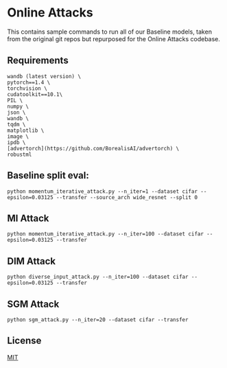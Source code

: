 # Online Attacks

This contains sample commands to run all of our Baseline models, taken from the
original git repos but repurposed for the Online Attacks codebase.

## Requirements
```
wandb (latest version) \
pytorch==1.4 \
torchvision \
cudatoolkit==10.1\
PIL \
numpy \
json \
wandb \
tqdm \
matplotlib \
image \
ipdb \
[advertorch](https://github.com/BorealisAI/advertorch) \
robustml
```

## Baseline split eval:
```
python momentum_iterative_attack.py --n_iter=1 --dataset cifar --epsilon=0.03125 --transfer --source_arch wide_resnet --split 0
```

## MI Attack
```
python momentum_iterative_attack.py --n_iter=100 --dataset cifar --epsilon=0.03125 --transfer
```

## DIM Attack
```
python diverse_input_attack.py --n_iter=100 --dataset cifar --epsilon=0.03125 --transfer
```

## SGM Attack
```
python sgm_attack.py --n_iter=20 --dataset cifar --transfer
```

## License
[MIT](https://choosealicense.com/licenses/mit/)


